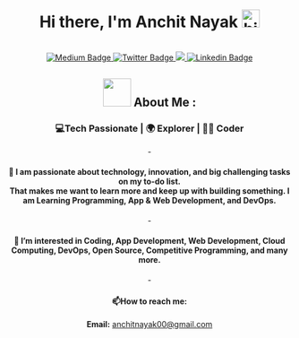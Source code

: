 <!--- Start Profile README --->

<div align="center">

<div id="header" align="center">
  <h1>
  Hi there, I'm Anchit Nayak
  <img src="https://user-images.githubusercontent.com/1303154/88677602-1635ba80-d120-11ea-84d8-d263ba5fc3c0.gif" width="32px" alt="hi">
</h1>
<br>

<div id="header" align="center">
  <div id="badges">


  <a href="https://medium.com/@anchitnayak00">
  <img src="https://img.shields.io/badge/Medium-black?style=for-the-badge&logo=medium&logoColor=white" alt="Medium Badge"/>

  <a href="https://twitter.com/AnchitNayak">
    <img src="https://img.shields.io/badge/twitter-%231DA1F2.svg?&style=for-the-badge&logo=twitter&logoColor=white" alt="Twitter Badge"/>

  <a href = "mailto:anchitnayak00@gmail.com">
    <img src = "https://img.shields.io/badge/Gmail-D14836?style=for-the-badge&logo=gmail&logoColor=white"></img>
    
  <a href="https://www.linkedin.com/in/anchit-nayak-4944a522a/">
  <img src="https://img.shields.io/badge/LinkedIn-0077B5?style=for-the-badge&logo=linkedin&logoColor=white" alt="Linkedin Badge"/>  

  </a>
  <br>

  </div>


<div align="center">

## <img src="https://media.giphy.com/media/WUlplcMpOCEmTGBtBW/giphy.gif" width="50"> About Me :
   <h3>
 💻Tech Passionate | 🌍 Explorer | 👨‍💻 Coder </h3> </div>

-<h4>:telescope: I am passionate about technology, innovation, and big challenging tasks on my to-do list.<br>That makes me want to learn more and keep up with building something. I am Learning Programming, App & Web Development, and DevOps. </h4>

-<h4>:seedling: I’m interested in Coding, App Development, Web Development, Cloud Computing, DevOps, Open Source, Competitive Programming, and many more. </h4>
    
-<h4>:mailbox:How to reach me: </h4>

<a herf= "mailto:anchitnayak00@gmail.com"> **Email:** anchitnayak00@gmail.com </a>
